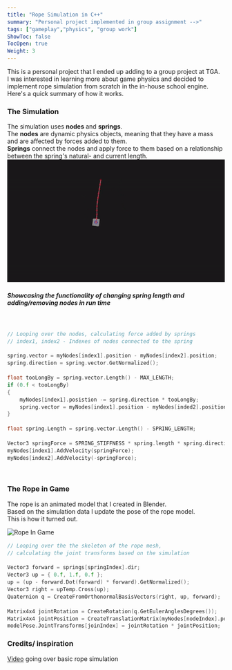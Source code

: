 ```yaml
---
title: "Rope Simulation in C++"
summary: "Personal project implemented in group assignment -->"
tags: ["gameplay","physics", "group work"]
ShowToc: false
TocOpen: true
Weight: 3
---
```


This is a personal project that I ended up adding to a group project at TGA.<br/> 
I was interested in learning more about game physics and decided to implement rope simulation from scratch in the in-house school engine.<br/>
Here's a quick summary of how it works.

### The Simulation
The simulation uses **nodes** and **springs**.<br/>
The **nodes** are dynamic physics objects, meaning that they have a mass and are affected by forces added to them.<br/>
**Springs** connect the nodes and apply force to them based on a relationship between the spring's natural- and current length.
![Rope Test](../../gifs/rope2D.gif)
##### *Showcasing the functionality of changing spring length and adding/removing nodes in run time*
<br/>

```c
// Looping over the nodes, calculating force added by springs
// index1, index2 - Indexes of nodes connected to the spring

spring.vector = myNodes[index1].position - myNodes[index2].position;
spring.direction = spring.vector.GetNormalized();

float tooLongBy = spring.vector.Length() - MAX_LENGTH;
if (0.f < tooLongBy)
{
    myNodes[index1].posistion -= spring.direction * tooLongBy;
    spring.vector = myNodes[index1].position - myNodes[inded2].position;
}

float spring.Length = spring.vector.Length() - SPRING_LENGTH;

Vector3 springForce = SPRING_STIFFNESS * spring.length * spring.direction;
myNodes[index1].AddVelocity(springForce);
myNodes[index2].AddVelocity(-springForce);
```
<br/>


### The Rope in Game
The rope is an animated model that I created in Blender.<br/> 
Based on the simulation data I update the pose of the rope model.<br/>
This is how it turned out.

![Rope In Game](../../gifs/ropeInGame.gif)

```c
// Looping over the the skeleton of the rope mesh,
// calculating the joint transforms based on the simulation

Vector3 forward = springs[springIndex].dir;
Vector3 up = { 0.f, 1.f, 0.f };
up = (up - forward.Dot(forward) * forward).GetNormalized();
Vector3 right = upTemp.Cross(up);
Quaternion q = CreateFromOrthonormalBasisVectors(right, up, forward);

Matrix4x4 jointRotation = CreateRotation(q.GetEulerAnglesDegrees());
Matrix4x4 jointPosition = CreateTranslationMatrix(myNodes[nodeIndex].position);
modelPose.JointTransforms[joinIndex] = jointRotation * jointPosition;
```

### Credits/ inspiration
[Video](https://youtu.be/0WaDxYuD9S8?si=kiFzpYAY5c4veVde) going over basic rope simulation